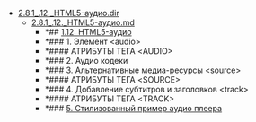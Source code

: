 - <a href = "F:\Node_projects\Node_Way\NBase\_Md\_Index\_HtmlCss\Containers\Intro_to_this\html5book.ru\2.HTML5.dir\2.8.1_.12._HTML5-аудио.dir\cat.2.8.1_.12._HTML5-аудио.dir\dir.2.8.1_.12._HTML5-аудио.dir.md">2.8.1_.12._HTML5-аудио.dir</a>
    - <a href = "F:\Node_projects\Node_Way\NBase\_Md\_Index\_HtmlCss\Containers\Intro_to_this\html5book.ru\2.HTML5.dir\2.8.1_.12._HTML5-аудио.dir\2.8.1_.12._HTML5-аудио.md">2.8.1_.12._HTML5-аудио.md</a>
        - *## [1.12. HTML5-аудио](https://html5book.ru/html5-audio/)
        - *### 1. Элемент \<audio>
        - *#### АТРИБУТЫ ТЕГА \<AUDIO>
        - *### 2. Аудио кодеки
        - *### 3. Альтернативные медиа-ресурсы \<source>
        - *#### АТРИБУТЫ ТЕГА \<SOURCE>
        - *### 4. Добавление субтитров и заголовков \<track>
        - *#### АТРИБУТЫ ТЕГА \<TRACK>
        - *### [5. Стилизованный пример аудио плеера](https://codepen.io/nazarelen/pen/rrOgBw)
